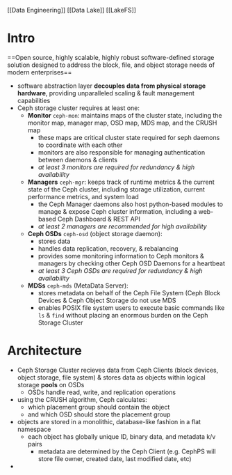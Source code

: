 [[Data Engineering]] [[Data Lake]] [[LakeFS]]
# Intro
==Open source, highly scalable, highly robust software-defined storage solution designed to address the block, file, and object storage needs of modern enterprises==
- software abstraction layer **decouples data from physical storage hardware**, providing unparalleled scaling & fault management capabilities
- Ceph storage cluster requires at least one:
	- **Monitor** `ceph-mon`: maintains maps of the cluster state, including the monitor map, manager map, OSD map, MDS map, and the CRUSH map
		- these maps are critical cluster state required for seph daemons to coordinate with each other
		- monitors are also responsible for managing authentication between daemons & clients
		- *at least 3 monitors are required for redundancy & high availability*
	- **Managers** `ceph-mgr`: keeps track of runtime metrics & the current state of the Ceph cluster, including storage utilization, current performance metrics, and system load
		- the Ceph Manager daemons also host python-based modules to manage & expose Ceph cluster information, including a web-based Ceph Dashboard & REST API
		- *at least 2 managers are recommended for high availability*
	- **Ceph OSDs** `ceph-osd` (object storage daemon):
		- stores data
		- handles data replication, recovery, & rebalancing
		- provides some monitoring information to Ceph monitors & managers by checking other Ceph OSD Daemons for a heartbeat
		- *at least 3 Ceph OSDs are required for redundancy & high availability*
	- **MDSs** `ceph-mds` (MetaData Server):
		- stores metadata on behalf of the Ceph File System (Ceph Block Devices & Ceph Object Storage do not use MDS
		- enables POSIX file system users to execute basic commands like `ls` & `find` without placing an enormous burden on the Ceph Storage Cluster

# Architecture
- Ceph Storage Cluster recieves data from Ceph Clients (block devices, object storage, file system) & stores data as objects within logical storage **pools** on OSDs
	- OSDs handle read, write, and replication operations
- using the CRUSH algorithm, Ceph calculates:
	- which placement group should contain the object
	- and which OSD should store the placement group
- objects are stored in a monolithic, database-like fashion in a flat namespace
	- each object has globally unique ID, binary data, and metadata k/v pairs
		- metadata are determined by the Ceph Client (e.g. CephPS will store file owner, created date, last modified date, etc)
- 
